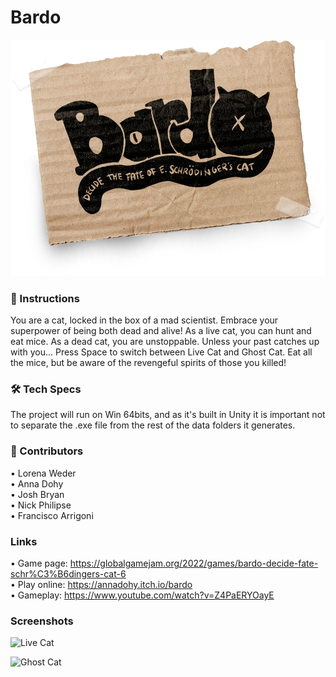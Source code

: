 # Bardo

![Bardo](https://github.com/lorenaweder/ggj2022/blob/main/Assets/UI%20Images/START_SCREEN_LOGO.png?raw=true)

### 🤔 Instructions

You are a cat, locked in the box of a mad scientist. Embrace your superpower of being both dead and alive! As a live cat, you can hunt and eat mice. As a dead cat, you are unstoppable. Unless your past catches up with you... Press Space to switch between Live Cat and Ghost Cat. Eat all the mice, but be aware of the revengeful spirits of those you killed!

### 🛠 Tech Specs

The project will run on Win 64bits, and as it's built in Unity it is important not to separate the .exe file from the rest of the data folders it generates.

### 🤝 Contributors

• Lorena Weder \
• Anna Dohy \
• Josh Bryan \
• Nick Philipse \
• Francisco Arrigoni

### Links

• Game page: https://globalgamejam.org/2022/games/bardo-decide-fate-schr%C3%B6dingers-cat-6 \
• Play online: https://annadohy.itch.io/bardo \
• Gameplay: https://www.youtube.com/watch?v=Z4PaERYOayE 

### Screenshots

![Live Cat](https://github.com/lorenaweder/ggj2022/assets/13229280/31bb54e8-41e4-4e1d-87ed-6cacc8c521d1)

![Ghost Cat](https://github.com/lorenaweder/ggj2022/assets/13229280/4064dbe3-0fb8-4818-8bab-0bf6621e508c)


